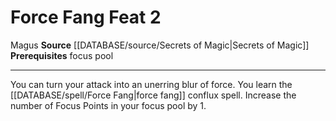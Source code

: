 ﻿---
feat: Force Fang
id: '2850'
level: '2'
name: Force Fang
prerequisite: focus pool
rarity: Common
source: '[[DATABASE/source/Secrets of Magic|Secrets of Magic]]'
trait:
- '[[DATABASE/trait/Magus|Magus]]'
type: Feat

---
# Force Fang <span class="item-type">Feat 2</span>

<span class="item-trait">Magus</span>
**Source** [[DATABASE/source/Secrets of Magic|Secrets of Magic]] 
**Prerequisites** focus pool

---
You can turn your attack into an unerring blur of force. You learn the [[DATABASE/spell/Force Fang|force fang]] conflux spell. Increase the number of Focus Points in your focus pool by 1.